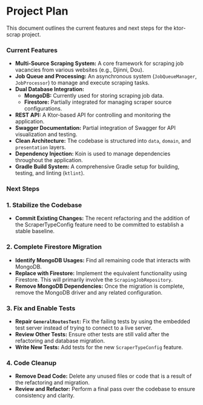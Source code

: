 # Project Plan

This document outlines the current features and next steps for the ktor-scrap project.

### Current Features

-   **Multi-Source Scraping System:** A core framework for scraping job vacancies from various websites (e.g., Djinni, Dou).
-   **Job Queue and Processing:** An asynchronous system (`JobQueueManager`, `JobProcessor`) to manage and execute scraping tasks.
-   **Dual Database Integration:**
    -   **MongoDB:** Currently used for storing scraping job data.
    -   **Firestore:** Partially integrated for managing scraper source configurations.
-   **REST API:** A Ktor-based API for controlling and monitoring the application.
-   **Swagger Documentation:** Partial integration of Swagger for API visualization and testing.
-   **Clean Architecture:** The codebase is structured into `data`, `domain`, and `presentation` layers.
-   **Dependency Injection:** Koin is used to manage dependencies throughout the application.
-   **Gradle Build System:** A comprehensive Gradle setup for building, testing, and linting (`ktlint`).

### Next Steps

### 1. Stabilize the Codebase
- **Commit Existing Changes:** The recent refactoring and the addition of the ScraperTypeConfig feature need to be committed to establish a stable baseline.

### 2. Complete Firestore Migration
- **Identify MongoDB Usages:** Find all remaining code that interacts with MongoDB.
- **Replace with Firestore:** Implement the equivalent functionality using Firestore. This will primarily involve the `ScrapingJobRepository`.
- **Remove MongoDB Dependencies:** Once the migration is complete, remove the MongoDB driver and any related configuration.

### 3. Fix and Enable Tests
- **Repair `GeneralRoutesTest`:** Fix the failing tests by using the embedded test server instead of trying to connect to a live server.
- **Review Other Tests:** Ensure other tests are still valid after the refactoring and database migration.
- **Write New Tests:** Add tests for the new `ScraperTypeConfig` feature.

### 4. Code Cleanup
- **Remove Dead Code:** Delete any unused files or code that is a result of the refactoring and migration.
- **Review and Refactor:** Perform a final pass over the codebase to ensure consistency and clarity.